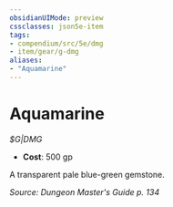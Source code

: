 ```yaml
---
obsidianUIMode: preview
cssclasses: json5e-item
tags:
- compendium/src/5e/dmg
- item/gear/g-dmg
aliases: 
- "Aquamarine"
---
```

# Aquamarine
*$G|DMG*  

- **Cost**: 500 gp

A transparent pale blue-green gemstone.

*Source: Dungeon Master's Guide p. 134*